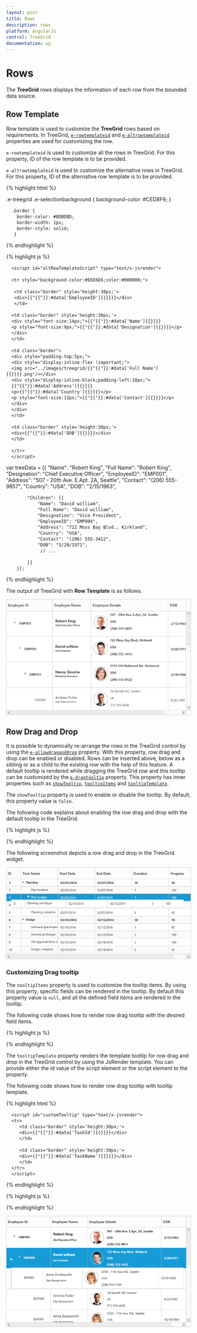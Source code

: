 ```yaml
---
layout: post
title: Rows
description: rows
platform: AngularJS
control: TreeGrid
documentation: ug
---
```


# Rows

The **TreeGrid** rows displays the information of each row from the bounded data source.

## Row Template

Row template is used to customize the **TreeGrid** rows based on requirements. In TreeGrid, [`e-rowtemplateid`](/api/js/ejtreegrid#rowtemplateidspan-classtype-signature-type-stringstringspan "rowTemplateID") and [`e-altrowtemplateid`](/api/js/ejtreegrid#altrowtemplateidspan-classtype-signature-type-stringstringspan "altRowTemplateID") properties are used for customizing the row.

`e-rowtemplateid` is used to customize all the rows in TreeGrid. For this property, ID of the row template is to be provided.

`e-altrowtemplateid` is used to customize the alternative rows in TreeGrid. For this property, ID of the alternative row template is to be provided.

{% highlight html %}
<head>
.e-treegrid .e-selectionbackground {
        background-color: #CED8F6;
        }

      .border {
        border-color: #BDBDBD;
        border-width: 1px;
        border-style: solid;
       }
</head>
<body ng-controller="TreeGridCtrl">
    <!--Add  treegrid control here-->
    <div id="TreeGridContainer" ej-treegrid //... 
    e-editsettings="editSettings">
    </div>
    <script>
    var editSettings = { allowEditing: true,
            editMode: "cellEditing"}
    angular.module('listCtrl', ['ejangular'])
        .controller('TreeGridCtrl', function($scope) {
            //...
            $scope.editSettings = "editSettings";
        });
</script>
</body>
{% endhighlight %}

{% highlight js %}

<script id="rowTemplateScript" type="text/x-jsrender">

      <tr style="background-color:#F2F2F2;color:#000000;">

      <td class="border" style='height:30px;'>
         <div>{{"{{"}}:#data['EmployeeID']{{}}}}</div>
      </td>

      <td class="border" style='height:30px;'>
         <div style="font-size:14px;">
         {{"{{"}}:#data['Name']{{}}}}
         <p style="font-size:9px;">{{"{{"}}:#data['Designation']{{}}}}</p>
         </div>
      </td>

      <td class="border">
      <div style="padding-top:5px;">
      <div style="display:inline-flex !important;">
      <img src="../images/treegrid/{{"{{"}}:#data['Full Name']{{}}}}.png"/></div>
      <div style="display:inline-block;padding-left:10px;">
      {{"{{"}}:#data['Address']{{}}}}
      <p>{{"{{"}}:#data['Country']{{}}}}</p>
      <p style="font-size:12px;">{{"{{"}}:#data['Contact']{{}}}}</p>
      </div>
      </div>
      </td>

      <td class="border" style='height:30px;'>
      <div>{{"{{"}}:#data['DOB']{{}}}}</div>
      </td>
      
      </tr>
      </script>

      <script id="altRowTemplateScript" type="text/x-jsrender">

      <tr style="background-color:#E6E6E6;color:#000000;">

       <td class="border" style='height:30px;'>
       <div>{{"{{"}}:#data['EmployeeID']{{}}}}</div>
       </td>

      <td class="border" style='height:30px;'>
      <div style="font-size:14px;">{{"{{"}}:#data['Name']{{}}}}
      <p style="font-size:9px;">{{"{{"}}:#data['Designation']{{}}}}</p>
      </div>
      </td>

      <td class="border">
      <div style="padding-top:5px;">
      <div style="display:inline-flex !important;">
      <img src="../images/treegrid/{{"{{"}}:#data['Full Name']{{}}}}.png"/></div>
      <div style="display:inline-block;padding-left:10px;">
      {{"{{"}}:#data['Address']{{}}}}
      <p>{{"{{"}}:#data['Country']{{}}}}</p>
      <p style="font-size:12px;">{{"{{"}}:#data['Contact']{{}}}}</p>
      </div>
      </div>
      </td>     

      <td class="border" style='height:30px;'>
      <div>{{"{{"}}:#data['DOB']{{}}}}</div>
      </td>
   
      </tr>
      </script>

 var treeData = [{
            "Name": "Robert King",
            "Full Name": "Robert King",
            "Designation": "Chief Executive Officer",
            "EmployeeID": "EMP001",
            "Address": "507 - 20th Ave. E.Apt. 2A, Seattle",
            "Contact": "(206) 555-9857",
            "Country": "USA",
            "DOB": "2/15/1963",

            "Children": [{
                "Name": "David william",
                "Full Name": "David william",
                "Designation": "Vice President",
                "EmployeeID": "EMP004",
                "Address": "722 Moss Bay Blvd., Kirkland",
                "Country": "USA",
                "Contact": "(206) 555-3412",
                "DOB": "5/20/1971",
                 // ...

            }]
        }];

<body ng-controller="TreeGridCtrl">
    <!--Add  treegrid control here-->
    <div id="TreeGridContainer" ej-treegrid //... 
    e-datasource="treeData"
    e-childmapping= "Children"
    e-allowcolumnresize= "true"
    e-columns="columns"
    e-rowtemplateid= "rowTemplateScript"
    e-altrowtemplateid= "altRowTemplateScript"
    e-editsettings="editSettings">
    </div>
    <script>
    var editSettings = { allowEditing: true, editMode: "cellEditing" }
    var columns=[
                   {headerText: "Employee ID", width: "180" },
                   { field: "Name", headerText: "Employee Name" },
                   { field: "Address", headerText: "Employee picture", width: "300" },
                   { field: "DOB", headerText: "DOB", editType: "datepicker" },
            ]
    angular.module('listCtrl', ['ejangular'])
        .controller('TreeGridCtrl', function($scope) {
            //...
            $scope.editSettings = "editSettings";
            $scope.columns = "columns";
            $scope.rowTemplateScript = "#rowTemplateScript";
            $scope.altRowTemplateScript = "#altRowTemplateScript";
        });
</script>
</body>
{% endhighlight %}

The output of TreeGrid with **Row Template** is as follows.

![](Rows_images/Rows_img1.png)

## Row Drag and Drop

It is possible to dynamically re-arrange the rows in the TreeGrid control by using the [`e-allowdraganddrop`](/api/js/ejtreegrid#allowdraganddropspan-classtype-signature-type-booleanbooleanspan "allowDragAndDrop") property. With this property, row drag and drop can be enabled or disabled. Rows can be inserted above, below as a sibling or as a child to the existing row with the help of this feature. A default tooltip is rendered while dragging the TreeGrid row and this tooltip can be customized by the [`e-dragtooltip`](/api/js/ejtreegrid#dragtooltipspan-classtype-signature-type-objectobjectspan "dragTooltip") property. This property has inner properties such as [`showTooltip`](/api/js/ejtreegrid#dragtooltipshowtooltipspan-classtype-signature-type-booleanbooleanspan "dragTooltip.showTooltip"), [`tooltipItems`](/api/js/ejtreegrid#dragtooltiptooltipitemsspan-classtype-signature-type-arrayarrayspan "dragTooltip.tooltipItems") and [`tooltipTemplate`](/api/js/ejtreegrid#dragtooltiptooltiptemplatespan-classtype-signature-type-stringstringspan "dragTooltip.tooltipTemplate").

The `showTooltip` property is used to enable or disable the tooltip. By default, this property value is `false`.

The following code explains about enabling the row drag and drop with the default tooltip in the TreeGrid.

{% highlight js %}

<body ng-controller="TreeGridCtrl">
    <!--Add  treegrid control here-->
    <div id="TreeGridContainer" ej-treegrid //... 
    e-allowdraganddrop= "true"
    e-dragtooltip= "dragTooltip"
    e-columns="columns">
    </div>
    <script>
    var columns = [{
                field: "taskID",
                headerText: "Task Id"
            }, {
                field: "taskName",
                headerText: "Task Name"
            },
            //...
        ],
        var dragTooltip = {
                showTooltip: true
            },
            angular.module('listCtrl', ['ejangular'])
            .controller('TreeGridCtrl', function($scope) {
                //...
                $scope.columns = "columns";
                $scope.dragTooltip = "dragTooltip";
            });
</script>
</body>

{% endhighlight %}

The following screenshot depicts a row drag and drop in the TreeGrid widget.

![](Rows_images/Rows_img2.png)

### Customizing Drag tooltip

The `tooltipItems` property is used to customize the tooltip items. By using this property, specific fields can be rendered in the tooltip. By default this property value is `null`, and all the defined field items are rendered in the tooltip.

The following code shows how to render row drag tooltip with the desired field items.

{% highlight js %}

<body ng-controller="TreeGridCtrl">
    <!--Add  treegrid control here-->
    <div id="TreeGridContainer" ej-treegrid //... 
    e-dragtooltip= "dragTooltip"
    >
    </div>
    <script>
          var dragTooltip= {
              showTooltip: true,
              tooltipItems: [
                  "taskID",
                  "taskName",
                  "startDate",
                  "endDate"
              ]
          },
    angular.module('listCtrl', ['ejangular'])
        .controller('TreeGridCtrl', function($scope) {
            //...
            $scope.dragTooltip = "dragTooltip";
        });
</script>
</body>

{% endhighlight %}

The `tooltipTemplate` property renders the template tooltip for row drag and drop in the TreeGrid control by using the JsRender template. You can provide either the id value of the script element or the script element to the property.

The following code shows how to render row drag tooltip with tooltip template.	

{% highlight html %}

      <script id="customTooltip" type="text/x-jsrender">
      <tr>
         <td class="border" style='height:30px;'>
         <div>{{"{{"}}:#data['TaskId']{{}}}}</div>
         </td>
   
         <td class="border" style='height:30px;'>
         <div>{{"{{"}}:#data['TaskName']{{}}}}</div>
         </td>
      </tr>
      </script>

{% endhighlight %}

{% highlight js %}

<body ng-controller="TreeGridCtrl">
    <!--Add  treegrid control here-->
    <div id="TreeGridContainer" ej-treegrid //... 
    e-dragtooltip= "dragTooltip"
    >
    </div>
    <script>
         var dragTooltip= {
                showTooltip: true,
                tooltipTemplate: "#customtooltip",
            },
    angular.module('listCtrl', ['ejangular'])
        .controller('TreeGridCtrl', function($scope) {
            //...
            $scope.dragTooltip = "dragTooltip";
        });
</script>
</body>

{% endhighlight %}

![](Rows_images/Rows_img3.png)

